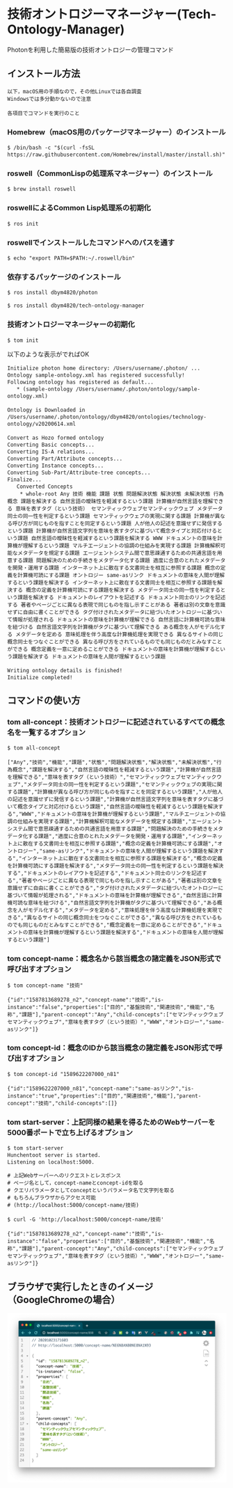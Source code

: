 # 技術オントロジーマネージャー(Tech-Ontology-Manager)

Photonを利用した簡易版の技術オントロジーの管理コマンド


## インストール方法

```
以下，macOS用の手順なので，その他Linuxでは各自調査
Windowsでは多分動かないので注意

各項目でコマンドを実行のこと
```

### Homebrew（macOS用のパッケージマネージャー）のインストール

```
$ /bin/bash -c "$(curl -fsSL https://raw.githubusercontent.com/Homebrew/install/master/install.sh)"
```


### roswell（CommonLispの処理系マネージャー）のインストール

```
$ brew install roswell
```

### roswellによるCommon Lisp処理系の初期化

```
$ ros init
```

### roswellでインストールしたコマンドへのパスを通す

```
$ echo "export PATH=$PATH:~/.roswell/bin"
```

### 依存するパッケージのインストール

```
$ ros install dbym4820/photon
```

```
$ ros install dbym4820/tech-ontology-manager
```

### 技術オントロジーマネージャーの初期化

```
$ tom init
```

以下のような表示がでればOK
```
Initialize photon home directory: /Users/username/.photon/ ...
Ontology sample-ontology.xml has registered successfully!
Following ontology has registered as default... 
   * (sample-ontology /Users/username/.photon/ontology/sample-ontology.xml)

Ontology is Downloaded in /Users/username/.photon/ontology/dbym4820/ontologies/technology-ontology/v20200614.xml

Convert as Hozo formed ontology
Converting Basic concepts...
Converting IS-A relations...
Converting Part/Attribute concepts...
Converting Instance concepts...
Converting Sub-Part/Attribute-tree concepts...
Finalize...
   Converted Concepts
    * whole-root Any 技術 機能 課題 状態 問題解決状態 解決状態 未解決状態 行為概念 課題を解決する 自然言語の曖昧性を軽減するという課題 計算機が自然言語を理解できる 意味を表すタグ（という技術） セマンティックウェブセマンティックウェブ メタデータ同士の同一性を判定するという課題 セマンティックウェブの実現に関する課題 計算機が異なる呼び方が同じものを指すことを同定するという課題 人が他人の記述を意識せずに発信するという課題 計算機が自然言語文字列を意味を表すタグに基づいて概念タイプと対応付けるという課題 自然言語の曖昧性を軽減するという課題を解決する WWW ドキュメントの意味を計算機が理解するという課題 マルチエージェントの協調の仕組みを実現する課題 計算機解釈可能なメタデータを規定する課題 エージェントシステム間で意思疎通するための共通言語を用意する課題 問題解決のための手続きをメタデータ化する課題 適度に合意のとれたメタデータを開発・運用する課題 インターネット上に散在する文書同士を相互に参照する課題 概念の定義を計算機可読にする課題 オントロジー same-asリンク ドキュメントの意味を人間が理解するという課題を解決する インターネット上に散在する文書同士を相互に参照する課題を解決する 概念の定義を計算機可読にする課題を解決する メタデータ同士の同一性を判定するという課題を解決する ドキュメントのレイアウトを記述する ドキュメント同士のリンクを記述する 著者やページごとに異なる表現で同じものを指し示すことがある 著者は別の文章を意識せずに自由に書くことができる タグ付けされたメタデータに紐づいたオントロジーに基づいて情報が処理される ドキュメントの意味を計算機が理解できる 自然言語に計算機可読な意味を紐づける 自然言語文字列を計算機がタグに基づいて理解できる ある概念を人がモデル化する メタデータを定める 意味処理を伴う高度な計算機処理を実現できる 異なるサイトの同じ概念同士をつなぐことができる 異なる呼び方をされているものでも同じものだとみなすことができる 概念定義を一意に定めることができる ドキュメントの意味を計算機が理解するという課題を解決する ドキュメントの意味を人間が理解するという課題

Writing ontology details is finished!
Initialize completed!
```

## コマンドの使い方

### tom all-concept：技術オントロジーに記述されているすべての概念名を一覧するオプション

```
$ tom all-concept

["Any","技術","機能","課題","状態","問題解決状態","解決状態","未解決状態","行為概念","課題を解決する","自然言語の曖昧性を軽減するという課題","計算機が自然言語を理解できる","意味を表すタグ（という技術）","セマンティックウェブセマンティックウェブ","メタデータ同士の同一性を判定するという課題","セマンティックウェブの実現に関する課題","計算機が異なる呼び方が同じものを指すことを同定するという課題","人が他人の記述を意識せずに発信するという課題","計算機が自然言語文字列を意味を表すタグに基づいて概念タイプと対応付けるという課題","自然言語の曖昧性を軽減するという課題を解決する","WWW","ドキュメントの意味を計算機が理解するという課題","マルチエージェントの協調の仕組みを実現する課題","計算機解釈可能なメタデータを規定する課題","エージェントシステム間で意思疎通するための共通言語を用意する課題","問題解決のための手続きをメタデータ化する課題","適度に合意のとれたメタデータを開発・運用する課題","インターネット上に散在する文書同士を相互に参照する課題","概念の定義を計算機可読にする課題","オントロジー","same-asリンク","ドキュメントの意味を人間が理解するという課題を解決する","インターネット上に散在する文書同士を相互に参照する課題を解決する","概念の定義を計算機可読にする課題を解決する","メタデータ同士の同一性を判定するという課題を解決する","ドキュメントのレイアウトを記述する","ドキュメント同士のリンクを記述する","著者やページごとに異なる表現で同じものを指し示すことがある","著者は別の文章を意識せずに自由に書くことができる","タグ付けされたメタデータに紐づいたオントロジーに基づいて情報が処理される","ドキュメントの意味を計算機が理解できる","自然言語に計算機可読な意味を紐づける","自然言語文字列を計算機がタグに基づいて理解できる","ある概念を人がモデル化する","メタデータを定める","意味処理を伴う高度な計算機処理を実現できる","異なるサイトの同じ概念同士をつなぐことができる","異なる呼び方をされているものでも同じものだとみなすことができる","概念定義を一意に定めることができる","ドキュメントの意味を計算機が理解するという課題を解決する","ドキュメントの意味を人間が理解するという課題"]
```

### tom concept-name：概念名から該当概念の諸定義をJSON形式で呼び出すオプション

```
$ tom concept-name "技術"

{"id":"1587813689278_n2","concept-name":"技術","is-instance":"false","properties":["目的","基盤技術","関連技術","機能","名称","課題"],"parent-concept":"Any","child-concepts":["セマンティックウェブセマンティックウェブ","意味を表すタグ（という技術）","WWW","オントロジー","same-asリンク"]}
```


### tom concept-id：概念のIDから該当概念の諸定義をJSON形式で呼び出すオプション

```
$ tom concept-id "1589622207000_n81"

{"id":"1589622207000_n81","concept-name":"same-asリンク","is-instance":"true","properties":["目的","関連技術","機能"],"parent-concept":"技術","child-concepts":[]}
```

### tom start-server：上記同様の結果を得るためのWebサーバーを5000番ポートで立ち上げるオプション

```
$ tom start-server
Hunchentoot server is started.
Listening on localhost:5000.
```

```
# 上記Webサーバーへのリクエストとレスポンス
# ページ名として，concept-nameとconcept-idを取る
# クエリパラメータとしてconceptというパラメータ名で文字列を取る
# もちろんブラウザからアクセス可能
# (http://localhost:5000/concept-name/技術)

$ curl -G 'http://localhost:5000/concept-name/技術'

{"id":"1587813689278_n2","concept-name":"技術","is-instance":"false","properties":["目的","基盤技術","関連技術","機能","名称","課題"],"parent-concept":"Any","child-concepts":["セマンティックウェブセマンティックウェブ","意味を表すタグ（という技術）","WWW","オントロジー","same-asリンク"]}
```


## ブラウザで実行したときのイメージ（GoogleChromeの場合）

![](./img/browser-image.png)

